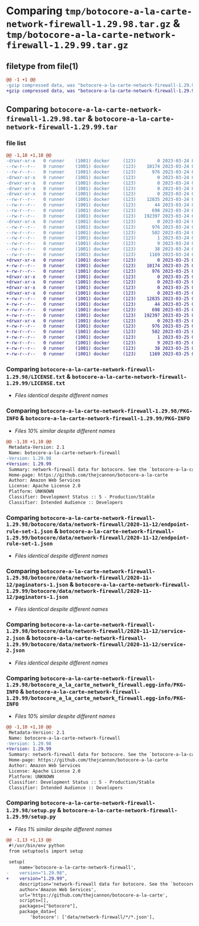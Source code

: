 # Comparing `tmp/botocore-a-la-carte-network-firewall-1.29.98.tar.gz` & `tmp/botocore-a-la-carte-network-firewall-1.29.99.tar.gz`

## filetype from file(1)

```diff
@@ -1 +1 @@
-gzip compressed data, was "botocore-a-la-carte-network-firewall-1.29.98.tar", last modified: Fri Mar 24 01:24:28 2023, max compression
+gzip compressed data, was "botocore-a-la-carte-network-firewall-1.29.99.tar", last modified: Sat Mar 25 01:22:52 2023, max compression
```

## Comparing `botocore-a-la-carte-network-firewall-1.29.98.tar` & `botocore-a-la-carte-network-firewall-1.29.99.tar`

### file list

```diff
@@ -1,18 +1,18 @@
-drwxr-xr-x   0 runner    (1001) docker     (123)        0 2023-03-24 01:24:28.206028 botocore-a-la-carte-network-firewall-1.29.98/
--rw-r--r--   0 runner    (1001) docker     (123)    10174 2023-03-24 01:24:28.000000 botocore-a-la-carte-network-firewall-1.29.98/LICENSE.txt
--rw-r--r--   0 runner    (1001) docker     (123)      976 2023-03-24 01:24:28.206028 botocore-a-la-carte-network-firewall-1.29.98/PKG-INFO
-drwxr-xr-x   0 runner    (1001) docker     (123)        0 2023-03-24 01:24:28.202028 botocore-a-la-carte-network-firewall-1.29.98/botocore/
-drwxr-xr-x   0 runner    (1001) docker     (123)        0 2023-03-24 01:24:28.202028 botocore-a-la-carte-network-firewall-1.29.98/botocore/data/
-drwxr-xr-x   0 runner    (1001) docker     (123)        0 2023-03-24 01:24:28.202028 botocore-a-la-carte-network-firewall-1.29.98/botocore/data/network-firewall/
-drwxr-xr-x   0 runner    (1001) docker     (123)        0 2023-03-24 01:24:28.202028 botocore-a-la-carte-network-firewall-1.29.98/botocore/data/network-firewall/2020-11-12/
--rw-r--r--   0 runner    (1001) docker     (123)    12835 2023-03-24 01:23:57.000000 botocore-a-la-carte-network-firewall-1.29.98/botocore/data/network-firewall/2020-11-12/endpoint-rule-set-1.json
--rw-r--r--   0 runner    (1001) docker     (123)       44 2023-03-24 01:23:57.000000 botocore-a-la-carte-network-firewall-1.29.98/botocore/data/network-firewall/2020-11-12/examples-1.json
--rw-r--r--   0 runner    (1001) docker     (123)      698 2023-03-24 01:23:57.000000 botocore-a-la-carte-network-firewall-1.29.98/botocore/data/network-firewall/2020-11-12/paginators-1.json
--rw-r--r--   0 runner    (1001) docker     (123)   192397 2023-03-24 01:23:57.000000 botocore-a-la-carte-network-firewall-1.29.98/botocore/data/network-firewall/2020-11-12/service-2.json
-drwxr-xr-x   0 runner    (1001) docker     (123)        0 2023-03-24 01:24:28.206028 botocore-a-la-carte-network-firewall-1.29.98/botocore_a_la_carte_network_firewall.egg-info/
--rw-r--r--   0 runner    (1001) docker     (123)      976 2023-03-24 01:24:28.000000 botocore-a-la-carte-network-firewall-1.29.98/botocore_a_la_carte_network_firewall.egg-info/PKG-INFO
--rw-r--r--   0 runner    (1001) docker     (123)      502 2023-03-24 01:24:28.000000 botocore-a-la-carte-network-firewall-1.29.98/botocore_a_la_carte_network_firewall.egg-info/SOURCES.txt
--rw-r--r--   0 runner    (1001) docker     (123)        1 2023-03-24 01:24:28.000000 botocore-a-la-carte-network-firewall-1.29.98/botocore_a_la_carte_network_firewall.egg-info/dependency_links.txt
--rw-r--r--   0 runner    (1001) docker     (123)        9 2023-03-24 01:24:28.000000 botocore-a-la-carte-network-firewall-1.29.98/botocore_a_la_carte_network_firewall.egg-info/top_level.txt
--rw-r--r--   0 runner    (1001) docker     (123)       38 2023-03-24 01:24:28.206028 botocore-a-la-carte-network-firewall-1.29.98/setup.cfg
--rw-r--r--   0 runner    (1001) docker     (123)     1169 2023-03-24 01:24:28.000000 botocore-a-la-carte-network-firewall-1.29.98/setup.py
+drwxr-xr-x   0 runner    (1001) docker     (123)        0 2023-03-25 01:22:52.684150 botocore-a-la-carte-network-firewall-1.29.99/
+-rw-r--r--   0 runner    (1001) docker     (123)    10174 2023-03-25 01:22:52.000000 botocore-a-la-carte-network-firewall-1.29.99/LICENSE.txt
+-rw-r--r--   0 runner    (1001) docker     (123)      976 2023-03-25 01:22:52.684150 botocore-a-la-carte-network-firewall-1.29.99/PKG-INFO
+drwxr-xr-x   0 runner    (1001) docker     (123)        0 2023-03-25 01:22:52.684150 botocore-a-la-carte-network-firewall-1.29.99/botocore/
+drwxr-xr-x   0 runner    (1001) docker     (123)        0 2023-03-25 01:22:52.684150 botocore-a-la-carte-network-firewall-1.29.99/botocore/data/
+drwxr-xr-x   0 runner    (1001) docker     (123)        0 2023-03-25 01:22:52.684150 botocore-a-la-carte-network-firewall-1.29.99/botocore/data/network-firewall/
+drwxr-xr-x   0 runner    (1001) docker     (123)        0 2023-03-25 01:22:52.684150 botocore-a-la-carte-network-firewall-1.29.99/botocore/data/network-firewall/2020-11-12/
+-rw-r--r--   0 runner    (1001) docker     (123)    12835 2023-03-25 01:22:12.000000 botocore-a-la-carte-network-firewall-1.29.99/botocore/data/network-firewall/2020-11-12/endpoint-rule-set-1.json
+-rw-r--r--   0 runner    (1001) docker     (123)       44 2023-03-25 01:22:12.000000 botocore-a-la-carte-network-firewall-1.29.99/botocore/data/network-firewall/2020-11-12/examples-1.json
+-rw-r--r--   0 runner    (1001) docker     (123)      698 2023-03-25 01:22:12.000000 botocore-a-la-carte-network-firewall-1.29.99/botocore/data/network-firewall/2020-11-12/paginators-1.json
+-rw-r--r--   0 runner    (1001) docker     (123)   192397 2023-03-25 01:22:12.000000 botocore-a-la-carte-network-firewall-1.29.99/botocore/data/network-firewall/2020-11-12/service-2.json
+drwxr-xr-x   0 runner    (1001) docker     (123)        0 2023-03-25 01:22:52.684150 botocore-a-la-carte-network-firewall-1.29.99/botocore_a_la_carte_network_firewall.egg-info/
+-rw-r--r--   0 runner    (1001) docker     (123)      976 2023-03-25 01:22:52.000000 botocore-a-la-carte-network-firewall-1.29.99/botocore_a_la_carte_network_firewall.egg-info/PKG-INFO
+-rw-r--r--   0 runner    (1001) docker     (123)      502 2023-03-25 01:22:52.000000 botocore-a-la-carte-network-firewall-1.29.99/botocore_a_la_carte_network_firewall.egg-info/SOURCES.txt
+-rw-r--r--   0 runner    (1001) docker     (123)        1 2023-03-25 01:22:52.000000 botocore-a-la-carte-network-firewall-1.29.99/botocore_a_la_carte_network_firewall.egg-info/dependency_links.txt
+-rw-r--r--   0 runner    (1001) docker     (123)        9 2023-03-25 01:22:52.000000 botocore-a-la-carte-network-firewall-1.29.99/botocore_a_la_carte_network_firewall.egg-info/top_level.txt
+-rw-r--r--   0 runner    (1001) docker     (123)       38 2023-03-25 01:22:52.684150 botocore-a-la-carte-network-firewall-1.29.99/setup.cfg
+-rw-r--r--   0 runner    (1001) docker     (123)     1169 2023-03-25 01:22:52.000000 botocore-a-la-carte-network-firewall-1.29.99/setup.py
```

### Comparing `botocore-a-la-carte-network-firewall-1.29.98/LICENSE.txt` & `botocore-a-la-carte-network-firewall-1.29.99/LICENSE.txt`

 * *Files identical despite different names*

### Comparing `botocore-a-la-carte-network-firewall-1.29.98/PKG-INFO` & `botocore-a-la-carte-network-firewall-1.29.99/PKG-INFO`

 * *Files 10% similar despite different names*

```diff
@@ -1,10 +1,10 @@
 Metadata-Version: 2.1
 Name: botocore-a-la-carte-network-firewall
-Version: 1.29.98
+Version: 1.29.99
 Summary: network-firewall data for botocore. See the `botocore-a-la-carte` package for more info.
 Home-page: https://github.com/thejcannon/botocore-a-la-carte
 Author: Amazon Web Services
 License: Apache License 2.0
 Platform: UNKNOWN
 Classifier: Development Status :: 5 - Production/Stable
 Classifier: Intended Audience :: Developers
```

### Comparing `botocore-a-la-carte-network-firewall-1.29.98/botocore/data/network-firewall/2020-11-12/endpoint-rule-set-1.json` & `botocore-a-la-carte-network-firewall-1.29.99/botocore/data/network-firewall/2020-11-12/endpoint-rule-set-1.json`

 * *Files identical despite different names*

### Comparing `botocore-a-la-carte-network-firewall-1.29.98/botocore/data/network-firewall/2020-11-12/paginators-1.json` & `botocore-a-la-carte-network-firewall-1.29.99/botocore/data/network-firewall/2020-11-12/paginators-1.json`

 * *Files identical despite different names*

### Comparing `botocore-a-la-carte-network-firewall-1.29.98/botocore/data/network-firewall/2020-11-12/service-2.json` & `botocore-a-la-carte-network-firewall-1.29.99/botocore/data/network-firewall/2020-11-12/service-2.json`

 * *Files identical despite different names*

### Comparing `botocore-a-la-carte-network-firewall-1.29.98/botocore_a_la_carte_network_firewall.egg-info/PKG-INFO` & `botocore-a-la-carte-network-firewall-1.29.99/botocore_a_la_carte_network_firewall.egg-info/PKG-INFO`

 * *Files 10% similar despite different names*

```diff
@@ -1,10 +1,10 @@
 Metadata-Version: 2.1
 Name: botocore-a-la-carte-network-firewall
-Version: 1.29.98
+Version: 1.29.99
 Summary: network-firewall data for botocore. See the `botocore-a-la-carte` package for more info.
 Home-page: https://github.com/thejcannon/botocore-a-la-carte
 Author: Amazon Web Services
 License: Apache License 2.0
 Platform: UNKNOWN
 Classifier: Development Status :: 5 - Production/Stable
 Classifier: Intended Audience :: Developers
```

### Comparing `botocore-a-la-carte-network-firewall-1.29.98/setup.py` & `botocore-a-la-carte-network-firewall-1.29.99/setup.py`

 * *Files 1% similar despite different names*

```diff
@@ -1,13 +1,13 @@
 #!/usr/bin/env python
 from setuptools import setup
 
 setup(
     name='botocore-a-la-carte-network-firewall',
-    version="1.29.98",
+    version="1.29.99",
     description='network-firewall data for botocore. See the `botocore-a-la-carte` package for more info.',
     author='Amazon Web Services',
     url='https://github.com/thejcannon/botocore-a-la-carte',
     scripts=[],
     packages=["botocore"],
     package_data={
         'botocore': ['data/network-firewall/*/*.json'],
```

